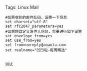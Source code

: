 Tags: Linux Mail

    #如果收到的邮件乱码，设置一下信息
    set charset="utf-8"
    set rfc2047_parameters=yes
    #如果想自定义发件人信息，需要进行如下设置
    set envelope_from=yes
    set use_from=yes
    set from=noreply@aoaola.com
    set realname="凹凹啦-每周精选"


    测试
